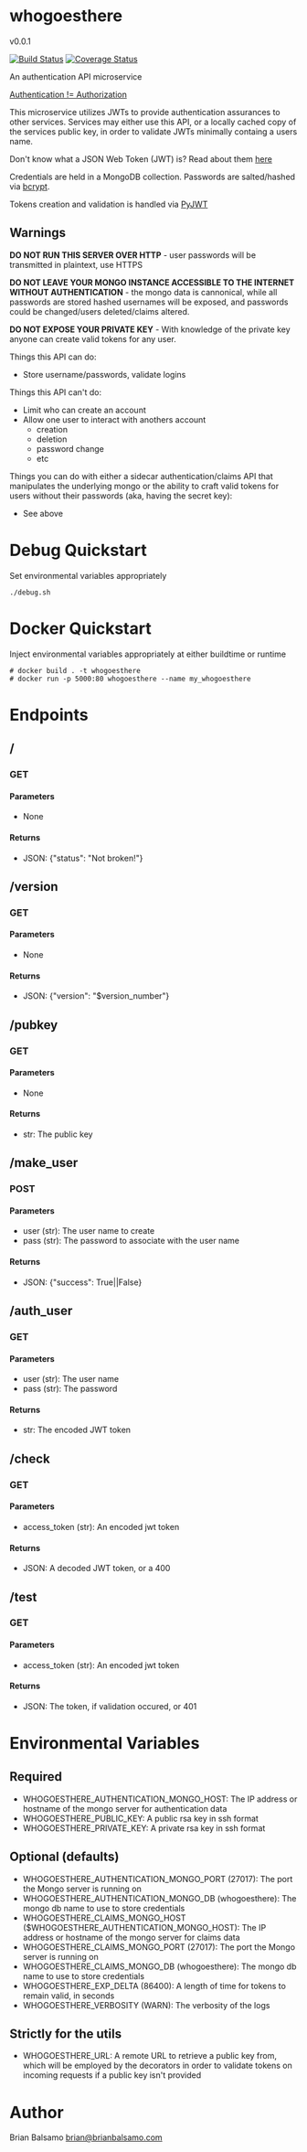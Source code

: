 # whogoesthere

v0.0.1

[![Build Status](https://travis-ci.org/bnbalsamo/whogoesthere.svg?branch=master)](https://travis-ci.org/bnbalsamo/whogoesthere) [![Coverage Status](https://coveralls.io/repos/github/bnbalsamo/whogoesthere/badge.svg?branch=master)](https://coveralls.io/github/bnbalsamo/whogoesthere?branch=master)

An authentication API microservice

[Authentication != Authorization](https://serverfault.com/questions/57077/what-is-the-difference-between-authentication-and-authorization)

This microservice utilizes JWTs to provide authentication assurances to other services. Services may either use this API, or a locally cached copy of the services public key, in order to validate JWTs minimally containg a users name.

Don't know what a JSON Web Token (JWT) is? Read about them [here](https://jwt.io/)

Credentials are held in a MongoDB collection. Passwords are salted/hashed via [bcrypt](https://pypi.python.org/pypi/bcrypt).

Tokens creation and validation is handled via [PyJWT](https://pypi.python.org/pypi/PyJWT)

## Warnings

**DO NOT RUN THIS SERVER OVER HTTP** - user passwords will be transmitted in plaintext, use HTTPS

**DO NOT LEAVE YOUR MONGO INSTANCE ACCESSIBLE TO THE INTERNET WITHOUT AUTHENTICATION** - the mongo data is cannonical, while all passwords are stored hashed usernames will be exposed, and passwords could be changed/users deleted/claims altered.

**DO NOT EXPOSE YOUR PRIVATE KEY** - With knowledge of the private key anyone can create valid tokens for any user.

Things this API can do:
* Store username/passwords, validate logins

Things this API can't do:
* Limit who can create an account
* Allow one user to interact with anothers account
    * creation
    * deletion
    * password change
    * etc

Things you can do with either a sidecar authentication/claims API that manipulates the underlying mongo or the ability to craft valid tokens for users without their passwords (aka, having the secret key):
* See above


# Debug Quickstart
Set environmental variables appropriately
```
./debug.sh
```

# Docker Quickstart
Inject environmental variables appropriately at either buildtime or runtime
```
# docker build . -t whogoesthere
# docker run -p 5000:80 whogoesthere --name my_whogoesthere
```

# Endpoints
## /
### GET
#### Parameters
* None
#### Returns
* JSON: {"status": "Not broken!"}

## /version
### GET
#### Parameters
* None
#### Returns
* JSON: {"version": "$version_number"}

## /pubkey
### GET
#### Parameters
* None
#### Returns
* str: The public key

## /make_user
### POST
#### Parameters
* user (str): The user name to create
* pass (str): The password to associate with the user name
#### Returns
* JSON: {"success": True||False}

## /auth_user
### GET
#### Parameters
* user (str): The user name
* pass (str): The password
#### Returns
* str: The encoded JWT token

## /check
### GET
#### Parameters
* access_token (str): An encoded jwt token
#### Returns
* JSON: A decoded JWT token, or a 400

## /test
### GET
#### Parameters
* access_token (str): An encoded jwt token
#### Returns
* JSON: The token, if validation occured, or 401

# Environmental Variables
## Required
* WHOGOESTHERE_AUTHENTICATION_MONGO_HOST: The IP address or hostname of the mongo server for authentication data
* WHOGOESTHERE_PUBLIC_KEY: A public rsa key in ssh format
* WHOGOESTHERE_PRIVATE_KEY: A private rsa key in ssh format
## Optional (defaults)
* WHOGOESTHERE_AUTHENTICATION_MONGO_PORT (27017): The port the Mongo server is running on
* WHOGOESTHERE_AUTHENTICATION_MONGO_DB (whogoesthere): The mongo db name to use to store credentials
* WHOGOESTHERE_CLAIMS_MONGO_HOST ($WHOGOESTHERE_AUTHENTICATION_MONGO_HOST): The IP address or hostname of the mongo server for claims data
* WHOGOESTHERE_CLAIMS_MONGO_PORT (27017): The port the Mongo server is running on
* WHOGOESTHERE_CLAIMS_MONGO_DB (whogoesthere): The mongo db name to use to store credentials
* WHOGOESTHERE_EXP_DELTA (86400): A length of time for tokens to remain valid, in seconds
* WHOGOESTHERE_VERBOSITY (WARN): The verbosity of the logs
## Strictly for the utils
* WHOGOESTHERE_URL: A remote URL to retrieve a public key from, which will be employed by the decorators in order to validate tokens on incoming requests if a public key isn't provided

# Author
Brian Balsamo <brian@brianbalsamo.com>
